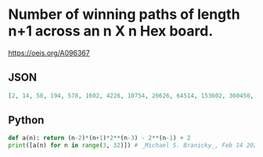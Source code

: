 # Number of winning paths of length n\+1 across an n X n Hex board\.
https://oeis.org/A096367
## JSON
```JSON
[2, 14, 58, 194, 578, 1602, 4226, 10754, 26626, 64514, 153602, 360450, 835586, 1916930, 4358146, 9830402, 22020098, 49020930, 108527618, 239075330, 524288002, 1145044994, 2491416578, 5402263554, 11676942338, 25165824002, 54089744386, 115964116994, 248034361346]
```
## Python
```Python
def a(n): return (n-2)*(n+1)*2**(n-3) - 2**(n-1) + 2
print([a(n) for n in range(3, 32)]) # _Michael S. Branicky_, Feb 14 2021
```
